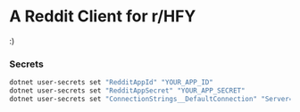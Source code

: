 # A Reddit Client for r/HFY

:)

### Secrets

```sh
dotnet user-secrets set "RedditAppId" "YOUR_APP_ID"
dotnet user-secrets set "RedditAppSecret" "YOUR_APP_SECRET"
dotnet user-secrets set "ConnectionStrings__DefaultConnection" "Server=localhost;Port=5433;..."
```
